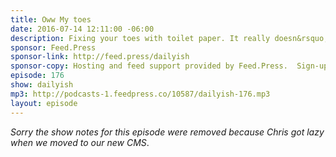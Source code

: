 ```yaml
---
title: Oww My toes
date: 2016-07-14 12:11:00 -06:00
description: Fixing your toes with toilet paper. It really doesn&rsquo;t work.
sponsor: Feed.Press
sponsor-link: http://feed.press/dailyish
sponsor-copy: Hosting and feed support provided by Feed.Press.  Sign-up today and try FeedPress on a 14 day trial (no contracts or commitments). Use promo code "dailyish" during checkout to get 10% off your first year.
episode: 176
show: dailyish
mp3: http://podcasts-1.feedpress.co/10587/dailyish-176.mp3
layout: episode
---
```


<em>Sorry the show notes for this episode were removed because Chris got lazy when we moved to our new CMS</em>.
